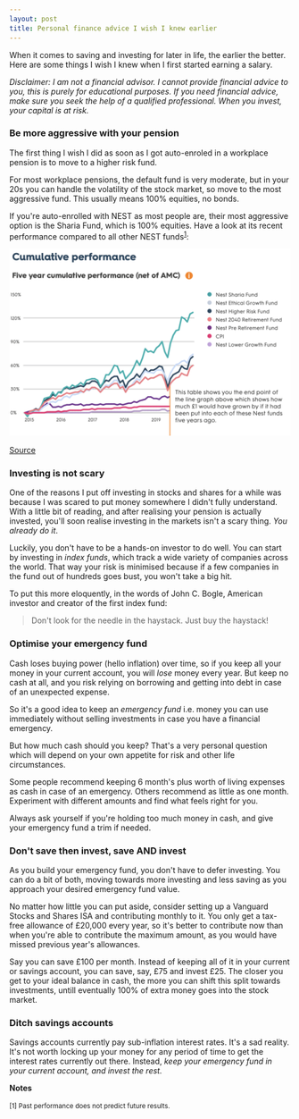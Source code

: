 ```yaml
---
layout: post
title: Personal finance advice I wish I knew earlier
---
```


When it comes to saving and investing for later in life, the earlier the
better. Here are some things I wish I knew when I first started earning a
salary.

_Disclaimer: I am not a financial advisor. I cannot provide financial advice to
you, this is purely for educational purposes. If you need financial advice,
make sure you seek the help of a qualified professional. When you invest, your
capital is at risk._

### Be more aggressive with your pension

The first thing I wish I did as soon as I got auto-enroled in a workplace
pension is to move to a higher risk fund.

For most workplace pensions, the default fund is very moderate, but in your 20s
you can handle the volatility of the stock market, so move to the most
aggressive fund. This usually means 100% equities, no bonds.

If you're auto-enrolled with NEST as most people are, their most aggressive
option is the Sharia Fund, which is 100% equities. Have a look at its recent
performance compared to all other NEST funds<sup>[1](#1)</sup>:

![Nest fund comparison](/public/img/nest.png)

[Source](https://www.nestpensions.org.uk/schemeweb/nest/aboutnest/investment-approach/other-fund-choices/fund-factsheets.html)

### Investing is not scary

One of the reasons I put off investing in stocks and shares for a while was
because I was scared to put money somewhere I didn't fully understand. With a
little bit of reading, and after realising your pension is actually invested,
you'll soon realise investing in the markets isn't a scary thing. _You already
do it_.

Luckily, you don't have to be a hands-on investor to do well. You can start by
investing in _index funds_, which track a wide variety of companies across the
world. That way your risk is minimised because if a few companies in the fund
out of hundreds goes bust, you won't take a big hit.

To put this more eloquently, in the words of John C. Bogle, American investor
and creator of the first index fund:

> Don't look for the needle in the haystack. Just buy the haystack!

### Optimise your emergency fund

Cash loses buying power (hello inflation) over time, so if you keep all your
money in your current account, you will _lose_ money every year. But keep no
cash at all, and you risk relying on borrowing and getting into debt in case of
an unexpected expense.

So it's a good idea to keep an _emergency fund_ i.e. money you can use
immediately without selling investments in case you have a financial emergency.

But how much cash should you keep? That's a very personal question which will
depend on your own appetite for risk and other life circumstances.

Some people recommend keeping 6 month's plus worth of living expenses as cash in
case of an emergency. Others recommend as little as one month. Experiment with
different amounts and find what feels right for you.

Always ask yourself if you're holding too much money in cash, and give your
emergency fund a trim if needed.

### Don't save then invest, save AND invest

As you build your emergency fund, you don't have to defer investing. You can do
a bit of both, moving towards more investing and less saving as you approach
your desired emergency fund value.

No matter how little you can put aside, consider setting up a Vanguard Stocks
and Shares ISA and contributing monthly to it. You only get a tax-free allowance
of £20,000 every year, so it's better to contribute now than when you're able
to contribute the maximum amount, as you would have missed previous year's
allowances.

Say you can save £100 per month. Instead of keeping all of it in your current
or savings account, you can save, say, £75 and invest £25. The closer you get
to your ideal balance in cash, the more you can shift this split towards
investments, untill eventually 100% of extra money goes into the stock market.

### Ditch savings accounts

Savings accounts currently pay sub-inflation interest rates. It's a sad reality.
It's not worth locking up your money for any period of time to get the interest
rates currently out there. Instead, _keep your emergency fund in your current
account, and invest the rest._


**Notes**

<small>
<span id="1">[1] Past performance does not predict future results.</span>
</small>
